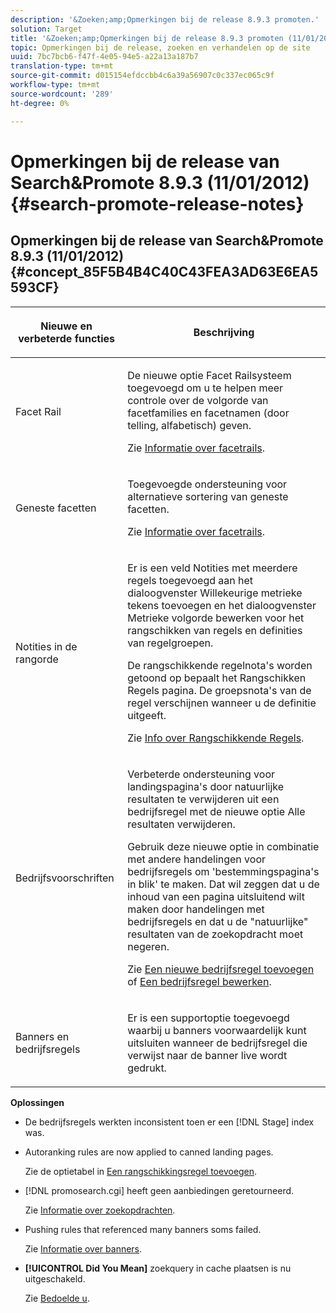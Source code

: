 ```yaml
---
description: '&Zoeken;amp;Opmerkingen bij de release 8.9.3 promoten.'
solution: Target
title: '&Zoeken;amp;Opmerkingen bij de release 8.9.3 promoten (11/01/2012)'
topic: Opmerkingen bij de release, zoeken en verhandelen op de site
uuid: 7bc7bcb6-f47f-4e05-94e5-a22a13a187b7
translation-type: tm+mt
source-git-commit: d015154efdccbb4c6a39a56907c0c337ec065c9f
workflow-type: tm+mt
source-wordcount: '289'
ht-degree: 0%

---
```



# Opmerkingen bij de release van Search&amp;Promote 8.9.3 (11/01/2012){#search-promote-release-notes}

## Opmerkingen bij de release van Search&amp;Promote 8.9.3 (11/01/2012) {#concept_85F5B4B4C40C43FEA3AD63E6EA5593CF}

<table> 
 <thead> 
  <tr> 
   <th colname="col1" class="entry"> <p>Nieuwe en verbeterde functies </p> </th> 
   <th colname="col2" class="entry"> <p>Beschrijving </p> </th> 
  </tr> 
 </thead>
 <tbody> 
  <tr> 
   <td colname="col1"> <p>Facet Rail </p> </td> 
   <td colname="col2"> <p> 
     <!--3309390--> De nieuwe optie  <span class="uicontrol"> Facet </span> Railsysteem toegevoegd om u te helpen meer controle over de volgorde van facetfamilies en facetnamen (door telling, alfabetisch) geven. </p> <p>Zie <a href="../c-about-design-menu/c-about-facet-rails.md#concept_1FDC8BCDFFC84A0889DA670F63D5F6DB" format="dita" scope="local"> Informatie over facetrails</a>. </p> </td> 
  </tr> 
  <tr> 
   <td colname="col1"> <p> Geneste facetten </p> </td> 
   <td colname="col2"> <p> Toegevoegde ondersteuning voor alternatieve sortering van geneste facetten. </p> <p>Zie <a href="../c-about-design-menu/c-about-facet-rails.md#concept_1FDC8BCDFFC84A0889DA670F63D5F6DB" format="dita" scope="local"> Informatie over facetrails</a>. </p> </td> 
  </tr> 
  <tr> 
   <td colname="col1"> <p>Notities in de rangorde </p> </td> 
   <td colname="col2"> <p> 
     <!--3063772--> Er is een veld  <span class="wintitle"> </span> Notities met meerdere regels toegevoegd aan het dialoogvenster  <span class="wintitle"> Willekeurige </span> metrieke tekens toevoegen en het dialoogvenster  <span class="wintitle"> Metrieke volgorde </span> bewerken voor het rangschikken van regels en definities van regelgroepen. </p> <p>De rangschikkende regelnota's worden getoond op <span class="wintitle"> bepaalt het Rangschikken Regels</span> pagina. De groepsnota's van de regel verschijnen wanneer u de definitie uitgeeft. </p> <p>Zie <a href="../c-about-rules-menu/c-about-ranking-rules.md#concept_F555C076759B4E81B925441CFE707397" format="dita" scope="local"> Info over Rangschikkende Regels</a>. </p> </td> 
  </tr> 
  <tr> 
   <td colname="col1"> <p>Bedrijfsvoorschriften </p> </td> 
   <td colname="col2"> <p> 
     <!--3331637--> Verbeterde ondersteuning voor landingspagina's door natuurlijke resultaten te verwijderen uit een bedrijfsregel met de nieuwe optie  <span class="uicontrol"> Alle resultaten </span> verwijderen. </p> <p>Gebruik deze nieuwe optie in combinatie met andere handelingen voor bedrijfsregels om 'bestemmingspagina's in blik' te maken. Dat wil zeggen dat u de inhoud van een pagina uitsluitend wilt maken door handelingen met bedrijfsregels en dat u de "natuurlijke" resultaten van de zoekopdracht moet negeren. </p> <p>Zie <a href="../c-about-rules-menu/c-about-business-rules.md#task_BD3B31ED48BB4B1B8F1DCD3BFA2528E7" format="dita" scope="local"> Een nieuwe bedrijfsregel toevoegen</a> of <a href="../c-about-rules-menu/c-about-business-rules.md#task_375CFA75D1D94D9E92A35DE1228E5087" format="dita" scope="local"> Een bedrijfsregel bewerken</a>. </p> </td> 
  </tr> 
  <tr> 
   <td colname="col1"> <p>Banners en bedrijfsregels </p> </td> 
   <td colname="col2"> <p> Er is een supportoptie toegevoegd waarbij u banners voorwaardelijk kunt uitsluiten wanneer de bedrijfsregel die verwijst naar de banner live wordt gedrukt. </p> </td> 
  </tr> 
 </tbody> 
</table>

**Oplossingen**

* De bedrijfsregels werkten inconsistent toen er een [!DNL Stage] index was.
* Autoranking rules are now applied to canned landing pages.

   Zie de optietabel in [Een rangschikkingsregel toevoegen](../c-about-rules-menu/c-about-ranking-rules.md#task_A132789FD4E5423DAD090DCDA7311E8A).

* [!DNL promosearch.cgi] heeft geen aanbiedingen geretourneerd.

   Zie [Informatie over zoekopdrachten](../c-about-settings-menu/c-about-searching-menu.md#concept_207105CF26B1448F8A3D223787C56AB8).

* Pushing rules that referenced many banners soms failed.

   Zie [Informatie over banners](../c-about-design-menu/c-about-banners.md#concept_5BBE01FEC6134393B43CC917C8CC64DA).

* **[!UICONTROL Did You Mean]** zoekquery in cache plaatsen is nu uitgeschakeld.

   Zie [Bedoelde u](../c-about-linguistics-menu/c-about-did-you-mean.md#concept_7D4F3C29EF184B538B8AE2ECAE0CDC5E).

